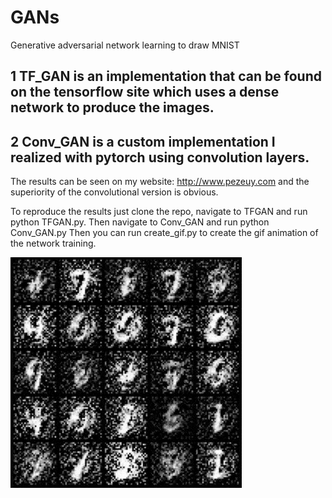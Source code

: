 # GANs
Generative adversarial network learning to draw MNIST

## 1 TF_GAN is an implementation that can be found on the tensorflow site which uses a dense network to produce the images. 

## 2 Conv_GAN is a custom implementation I realized with pytorch using convolution layers.

The results can be seen on my website: http://www.pezeuy.com and the superiority of the convolutional version is obvious.

To reproduce the results just clone the repo, navigate to TFGAN and run python TFGAN.py. Then navigate to Conv_GAN and run python Conv_GAN.py 
Then you can run create_gif.py to create the gif animation of the network training.

![simpleGan](https://github.com/YannickPezeu/GANs/blob/master/simpleGan.png)
